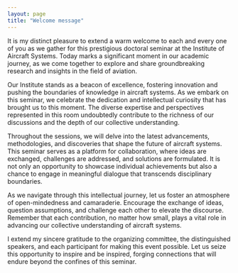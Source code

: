 ```yaml
---
layout: page
title: "Welcome message"
---
```

It is my distinct pleasure to extend a warm welcome to each and every one of you as we gather for this prestigious doctoral seminar at the Institute of Aircraft Systems. Today marks a significant moment in our academic journey, as we come together to explore and share groundbreaking research and insights in the field of aviation.

Our Institute stands as a beacon of excellence, fostering innovation and pushing the boundaries of knowledge in aircraft systems. As we embark on this seminar, we celebrate the dedication and intellectual curiosity that has brought us to this moment. The diverse expertise and perspectives represented in this room undoubtedly contribute to the richness of our discussions and the depth of our collective understanding.

Throughout the sessions, we will delve into the latest advancements, methodologies, and discoveries that shape the future of aircraft systems. This seminar serves as a platform for collaboration, where ideas are exchanged, challenges are addressed, and solutions are formulated. It is not only an opportunity to showcase individual achievements but also a chance to engage in meaningful dialogue that transcends disciplinary boundaries.

As we navigate through this intellectual journey, let us foster an atmosphere of open-mindedness and camaraderie. Encourage the exchange of ideas, question assumptions, and challenge each other to elevate the discourse. Remember that each contribution, no matter how small, plays a vital role in advancing our collective understanding of aircraft systems.

I extend my sincere gratitude to the organizing committee, the distinguished speakers, and each participant for making this event possible. Let us seize this opportunity to inspire and be inspired, forging connections that will endure beyond the confines of this seminar.

